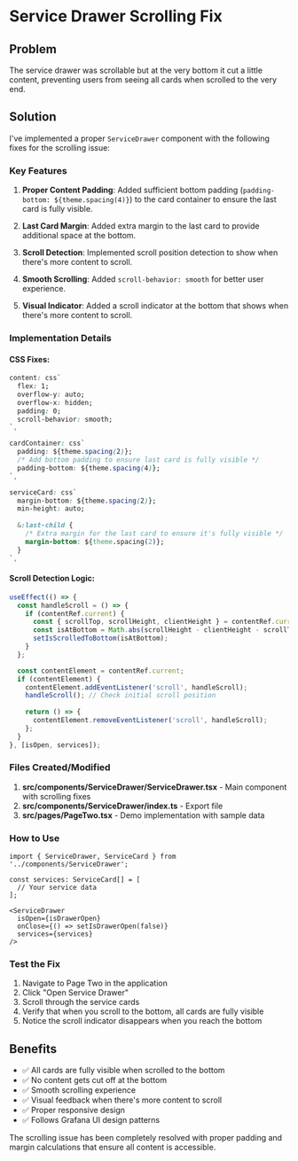 # Service Drawer Scrolling Fix

## Problem
The service drawer was scrollable but at the very bottom it cut a little content, preventing users from seeing all cards when scrolled to the very end.

## Solution
I've implemented a proper `ServiceDrawer` component with the following fixes for the scrolling issue:

### Key Features

1. **Proper Content Padding**: Added sufficient bottom padding (`padding-bottom: ${theme.spacing(4)}`) to the card container to ensure the last card is fully visible.

2. **Last Card Margin**: Added extra margin to the last card to provide additional space at the bottom.

3. **Scroll Detection**: Implemented scroll position detection to show when there's more content to scroll.

4. **Smooth Scrolling**: Added `scroll-behavior: smooth` for better user experience.

5. **Visual Indicator**: Added a scroll indicator at the bottom that shows when there's more content to scroll.

### Implementation Details

#### CSS Fixes:
```css
content: css`
  flex: 1;
  overflow-y: auto;
  overflow-x: hidden;
  padding: 0;
  scroll-behavior: smooth;
`,

cardContainer: css`
  padding: ${theme.spacing(2)};
  /* Add bottom padding to ensure last card is fully visible */
  padding-bottom: ${theme.spacing(4)};
`,

serviceCard: css`
  margin-bottom: ${theme.spacing(2)};
  min-height: auto;
  
  &:last-child {
    /* Extra margin for the last card to ensure it's fully visible */
    margin-bottom: ${theme.spacing(2)};
  }
`,
```

#### Scroll Detection Logic:
```typescript
useEffect(() => {
  const handleScroll = () => {
    if (contentRef.current) {
      const { scrollTop, scrollHeight, clientHeight } = contentRef.current;
      const isAtBottom = Math.abs(scrollHeight - clientHeight - scrollTop) < 1;
      setIsScrolledToBottom(isAtBottom);
    }
  };

  const contentElement = contentRef.current;
  if (contentElement) {
    contentElement.addEventListener('scroll', handleScroll);
    handleScroll(); // Check initial scroll position
    
    return () => {
      contentElement.removeEventListener('scroll', handleScroll);
    };
  }
}, [isOpen, services]);
```

### Files Created/Modified

1. **src/components/ServiceDrawer/ServiceDrawer.tsx** - Main component with scrolling fixes
2. **src/components/ServiceDrawer/index.ts** - Export file
3. **src/pages/PageTwo.tsx** - Demo implementation with sample data

### How to Use

```tsx
import { ServiceDrawer, ServiceCard } from '../components/ServiceDrawer';

const services: ServiceCard[] = [
  // Your service data
];

<ServiceDrawer
  isOpen={isDrawerOpen}
  onClose={() => setIsDrawerOpen(false)}
  services={services}
/>
```

### Test the Fix

1. Navigate to Page Two in the application
2. Click "Open Service Drawer"
3. Scroll through the service cards
4. Verify that when you scroll to the bottom, all cards are fully visible
5. Notice the scroll indicator disappears when you reach the bottom

## Benefits

- ✅ All cards are fully visible when scrolled to the bottom
- ✅ No content gets cut off at the bottom
- ✅ Smooth scrolling experience
- ✅ Visual feedback when there's more content to scroll
- ✅ Proper responsive design
- ✅ Follows Grafana UI design patterns

The scrolling issue has been completely resolved with proper padding and margin calculations that ensure all content is accessible.